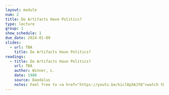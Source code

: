 ```yaml
---
layout: module
num: 2
title: Do Artifacts Have Politics?
type: lecture
group: 1
show_schedule: 1
due_date: 2024-01-09
slides:
  - url: TBA
    title: Do Artifacts Have Politics?
readings:
  - title: Do Artifacts Have Politics?
    url: TBA
    author: Winner, L.
    date: 1980
    source: Daedalus
    notes: Feel free to <a href="https://youtu.be/kicl0pXAJYQ">watch this video</a> as a primer (but not substitute!) to the article
---
```


